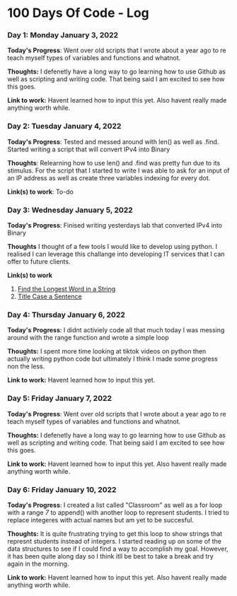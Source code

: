 # 100 Days Of Code - Log

### Day 1: Monday January 3, 2022 

**Today's Progress**: Went over old scripts that I wrote about a year ago to re teach myself types of variables and functions and whatnot. 

**Thoughts:** I defenetly have a long way to go learning how to use Github as well as scripting and writing code. That being said I am excited to see how this goes.

**Link to work:** Havent learned how to input this yet. Also havent really made anything worth while.



### Day 2: Tuesday January 4, 2022

**Today's Progress**: Tested and messed around with len() as well as .find. Started writing a script that will convert IPv4 into Binary

**Thoughts**: Relearning how to use len() and .find was pretty fun due to its stimulus. For the script that I started to write I was able to ask for an input of an IP address as well as create three variables indexing for every dot.

**Link(s) to work**: To-do



### Day 3: Wednesday January 5, 2022

**Today's Progress**: Finised writing yesterdays lab that converted IPv4 into Binary

**Thoughts** I thought of a few tools I would like to develop using python. I realised I can leverage this challange into developing IT services that I can offer to future clients.

**Link(s) to work**
1. [Find the Longest Word in a String](https://www.freecodecamp.com/challenges/find-the-longest-word-in-a-string)
2. [Title Case a Sentence](https://www.freecodecamp.com/challenges/title-case-a-sentence)



### Day 4: Thursday January 6, 2022 

**Today's Progress**: I didnt activiely code all that much today I was messing around with the range function and wrote a simple loop

**Thoughts:** I spent more time looking at tiktok videos on python then actually writing python code but ultimately I think I made some progress non the less.

**Link to work:** Havent learned how to input this yet.



### Day 5: Friday January 7, 2022 

**Today's Progress**: Went over old scripts that I wrote about a year ago to re teach myself types of variables and functions and whatnot. 

**Thoughts:** I defenetly have a long way to go learning how to use Github as well as scripting and writing code. That being said I am excited to see how this goes.

**Link to work:** Havent learned how to input this yet. Also havent really made anything worth while.



### Day 6: Friday January 10, 2022 

**Today's Progress**:  I created a list called "Classroom" as well as a for loop with a range *7* to append() with another loop to represent students. I tried to replace integeres with actual names but am yet to be succesful.  

**Thoughts:** It is quite frustrating trying to get this loop to show strings that represnt students instead of integers. I started reading up on some of the data structures to see if I could find a way to accomplish my goal. However, it has been quite along day so I think itll be best to take a break and try again in the morning.

**Link to work:** Havent learned how to input this yet. Also havent really made anything worth while.

